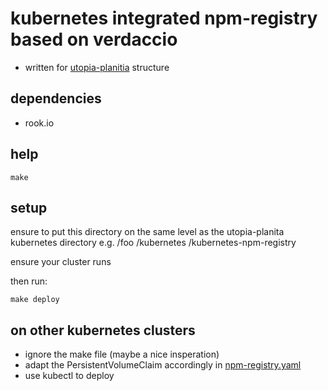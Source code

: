 # kubernetes integrated npm-registry based on verdaccio

- written for [utopia-planitia](https://gitlab.com/utopia-planitia) structure

## dependencies
- rook.io

## help

```
make
```

## setup
ensure to put this directory on the same level as the utopia-planita kubernetes directory
e.g.
/foo
    /kubernetes
    /kubernetes-npm-registry

ensure your cluster runs

then run:

```
make deploy
```

## on other kubernetes clusters
- ignore the make file (maybe a nice insperation)
- adapt the PersistentVolumeClaim accordingly in [npm-registry.yaml](kubernetes/npm-registry.yaml)
- use kubectl to deploy
